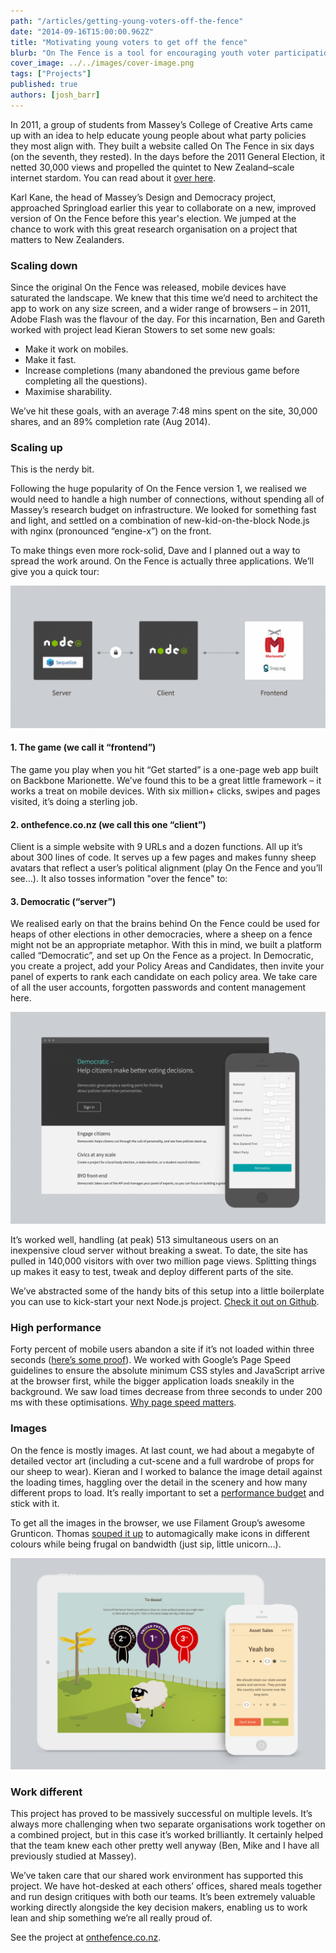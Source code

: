 ```yaml
---
path: "/articles/getting-young-voters-off-the-fence"
date: "2014-09-16T15:00:00.962Z"
title: "Motivating young voters to get off the fence"
blurb: "On The Fence is a tool for encouraging youth voter participation. We explore how the 2014 incarnation of the project was delivered."
cover_image: ../../images/cover-image.png
tags: ["Projects"]
published: true
authors: [josh_barr]
---
```


In 2011, a group of students from Massey’s College of Creative Arts came up with an idea to help educate young people about what party policies they most align with. They built a website called On The Fence in six days (on the seventh, they rested). In the days before the 2011 General Election, it netted 30,000 views and propelled the quintet to New Zealand–scale internet stardom. You can read about it [over here](http://www.stuff.co.nz/national/politics/campaign-trail/6017937/On-the-fence-about-voting). 

Karl Kane, the head of Massey’s Design and Democracy project, approached Springload earlier this year to collaborate on a new, improved version of On the Fence before this year's election. We jumped at the chance to work with this great research organisation on a project that matters to New Zealanders.


### Scaling down

Since the original On the Fence was released, mobile devices have saturated the landscape. We knew that this time we’d need to architect the app to work on any size screen, and a wider range of browsers – in 2011, Adobe Flash was the flavour of the day. For this incarnation, Ben and Gareth worked with project lead Kieran Stowers to set some new goals:

* Make it work on mobiles.
* Make it fast.
* Increase completions (many abandoned the previous game before completing all the questions).
* Maximise sharability.

We’ve hit these goals, with an average 7:48 mins spent on the site, 30,000 shares, and an 89% completion rate (Aug 2014).

### Scaling up

This is the nerdy bit.

Following the huge popularity of On the Fence version 1, we realised we would need to handle a high number of connections, without spending all of Massey’s research budget on infrastructure. We looked for something fast and light, and settled on a combination of new-kid-on-the-block Node.js with nginx (pronounced “engine-x”) on the front.

To make things even more rock-solid, Dave and I planned out a way to spread the work around. On the Fence is actually three applications. We’ll give you a quick tour:

![Architecture](./otf-architecture.png)


#### 1. The game (we call it “frontend”)
The game you play when you hit “Get started” is a one-page web app built on Backbone Marionette. We’ve found this to be a great little framework – it works a treat on mobile devices. With six million+ clicks, swipes and pages visited, it’s doing a sterling job.

#### 2. onthefence.co.nz (we call this one “client”)
Client is a simple website with 9 URLs and a dozen functions. All up it’s about 300 lines of code. It serves up a few pages and makes funny sheep avatars that reflect a user’s political alignment (play On the Fence and you’ll see…). It also tosses information "over the fence" to:


#### 3. Democratic (“server”)
We realised early on that the brains behind On the Fence could be used for heaps of other elections in other democracies, where a sheep on a fence might not be an appropriate metaphor. With this in mind, we built a platform called “Democratic”, and set up On the Fence as a project. In Democratic, you create a project, add your Policy Areas and Candidates, then invite your panel of experts to rank each candidate on each policy area. We take care of all the user accounts, forgotten passwords and content management here.

![Democratic](./democratic.png)

It’s worked well, handling (at peak) 513 simultaneous users on an inexpensive cloud server without breaking a sweat. To date, the site has pulled in 140,000 visitors with over two million page views. Splitting things up makes it easy to test, tweak and deploy different parts of the site.

We’ve abstracted some of the handy bits of this setup into a little boilerplate you can use to kick-start your next Node.js project. [Check it out on Github](https://github.com/springload/SporeJS).


### High performance

Forty percent of mobile users abandon a site if it’s not loaded within three seconds ([here’s some proof](https://blog.kissmetrics.com/loading-time/%20)). We worked with Google’s Page Speed guidelines to ensure the absolute minimum CSS styles and JavaScript arrive at the browser first, while the bigger application loads sneakily in the background. We saw load times decrease from three seconds to under 200 ms with these optimisations. [Why page speed matters](https://developers.google.com/speed/docs/insights/about).


### Images
On the fence is mostly images. At last count, we had about a megabyte of detailed vector art (including a cut-scene and a full wardrobe of props for our sheep to wear). Kieran and I worked to balance the image detail against the loading times, haggling over the detail in the scenery and how many different props to load. It’s really important to set a [performance budget](http://cognition.happycog.com/article/designing-with-a-performance-budget) and stick with it.

To get all the images in the browser, we use Filament Group’s awesome Grunticon. Thomas [souped it up](https://github.com/springload/grunticon-pigment) to automagically make icons in different colours while being frugal on bandwidth (just sip, little unicorn…).

![Results screen](./otf-results.png)

### Work different

This project has proved to be massively successful on multiple levels. It’s always more challenging when two separate organisations work together on a combined project, but in this case it’s worked brilliantly. It certainly helped that the team knew each other pretty well anyway (Ben, Mike and I have all previously studied at Massey).

We’ve taken care that our shared work environment has supported this project. We have hot-desked at each others’ offices, shared meals together and run design critiques with both our teams. It’s been extremely valuable working directly alongside the key decision makers, enabling us to work lean and ship something we’re all really proud of.


See the project at [onthefence.co.nz](http://onthefence.co.nz).


